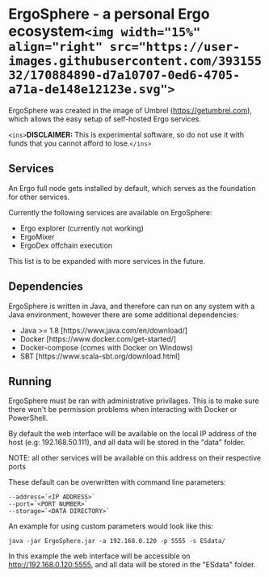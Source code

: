 # ErgoSphere - a personal Ergo ecosystem`<img width="15%" align="right" src="https://user-images.githubusercontent.com/39315532/170884890-d7a10707-0ed6-4705-a71a-de148e12123e.svg">`

ErgoSphere was created in the image of Umbrel (https://getumbrel.com), which allows the easy setup of self-hosted Ergo services.

`<ins>`**DISCLAIMER:** This is experimental software, so do not use it with funds that you cannot afford to lose.`</ins>`

## Services

An Ergo full node gets installed by default, which serves as the foundation for other services.

Currently the following services are available on ErgoSphere:

<ul>
  <li>Ergo explorer (currently not working)</li>
  <li>ErgoMixer</li>
  <li>ErgoDex offchain execution</li>
</ul>

This list is to be expanded with more services in the future.

## Dependencies

ErgoSphere is written in Java, and therefore can run on any system with a Java environment, however there are some additional dependencies:

<ul>
  <li>Java >= 1.8 [https://www.java.com/en/download/]</li>
  <li>Docker [https://www.docker.com/get-started/]</li>
  <li>Docker-compose (comes with Docker on Windows)</li>
  <li>SBT [https://www.scala-sbt.org/download.html]</li>
</ul>

## Running

ErgoSphere must be ran with administrative privilages. This is to make sure there won't be permission problems when interacting with Docker or PowerShell.

By default the web interface will be available on the local IP address of the host (e.g: 192.168.50.111), and all data will be stored in the "data" folder.

NOTE: all other services will be available on this address on their respective ports

These default can be overwritten with command line parameters:

    --address=`<IP ADDRESS>`
    --port=`<PORT NUMBER>`
    --storage=`<DATA DIRECTORY>`

An example for using custom parameters would look like this:

    java -jar ErgoSphere.jar -a 192.168.0.120 -p 5555 -s ESdata/

In this example the web interface will be accessible on http://192.168.0.120:5555, and all data will be stored in the "ESdata" folder.
